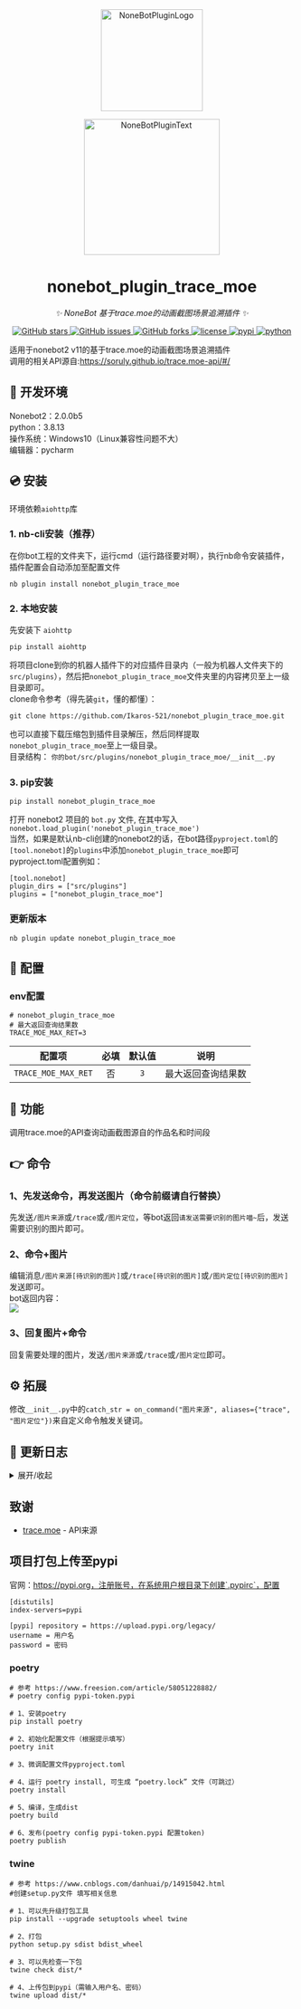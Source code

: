 <div align="center">
  <a href="https://v2.nonebot.dev/store"><img src="https://github.com/A-kirami/nonebot-plugin-template/blob/resources/nbp_logo.png" width="180" height="180" alt="NoneBotPluginLogo"></a>
  <br>
  <p><img src="https://github.com/A-kirami/nonebot-plugin-template/blob/resources/NoneBotPlugin.svg" width="240" alt="NoneBotPluginText"></p>
</div>

<div align="center">

# nonebot_plugin_trace_moe
  
_✨ NoneBot 基于trace.moe的动画截图场景追溯插件 ✨_
  
<a href="https://github.com/Ikaros-521/nonebot_plugin_trace_moe/stargazers">
    <img alt="GitHub stars" src="https://img.shields.io/github/stars/Ikaros-521/nonebot_plugin_trace_moe?color=%09%2300BFFF&style=flat-square">
</a>
<a href="https://github.com/Ikaros-521/nonebot_plugin_trace_moe/issues">
    <img alt="GitHub issues" src="https://img.shields.io/github/issues/Ikaros-521/nonebot_plugin_trace_moe?color=Emerald%20green&style=flat-square">
</a>
<a href="https://github.com/Ikaros-521/nonebot_plugin_trace_moe/network">
    <img alt="GitHub forks" src="https://img.shields.io/github/forks/Ikaros-521/nonebot_plugin_trace_moe?color=%2300BFFF&style=flat-square">
</a>
<a href="./LICENSE">
    <img src="https://img.shields.io/github/license/Ikaros-521/nonebot_plugin_trace_moe.svg" alt="license">
</a>
<a href="https://pypi.python.org/pypi/nonebot_plugin_trace_moe">
    <img src="https://img.shields.io/pypi/v/nonebot_plugin_trace_moe.svg" alt="pypi">
</a>
<a href="https://www.python.org">
    <img src="https://img.shields.io/badge/python-3.8+-blue.svg" alt="python">
</a>

</div>

适用于nonebot2 v11的基于trace.moe的动画截图场景追溯插件  
调用的相关API源自:https://soruly.github.io/trace.moe-api/#/  

## 🔧 开发环境
Nonebot2：2.0.0b5  
python：3.8.13  
操作系统：Windows10（Linux兼容性问题不大）  
编辑器：pycharm  

## 💿 安装
环境依赖`aiohttp`库   

### 1. nb-cli安装（推荐）
在你bot工程的文件夹下，运行cmd（运行路径要对啊），执行nb命令安装插件，插件配置会自动添加至配置文件  
```
nb plugin install nonebot_plugin_trace_moe
```

### 2. 本地安装
先安装下 `aiohttp`  
```
pip install aiohttp
```
将项目clone到你的机器人插件下的对应插件目录内（一般为机器人文件夹下的`src/plugins`），然后把`nonebot_plugin_trace_moe`文件夹里的内容拷贝至上一级目录即可。  
clone命令参考（得先装`git`，懂的都懂）：
```
git clone https://github.com/Ikaros-521/nonebot_plugin_trace_moe.git
``` 
也可以直接下载压缩包到插件目录解压，然后同样提取`nonebot_plugin_trace_moe`至上一级目录。  
目录结构： ```你的bot/src/plugins/nonebot_plugin_trace_moe/__init__.py```  


### 3. pip安装
```
pip install nonebot_plugin_trace_moe
```  
打开 nonebot2 项目的 ```bot.py``` 文件, 在其中写入  
```nonebot.load_plugin('nonebot_plugin_trace_moe')```  
当然，如果是默认nb-cli创建的nonebot2的话，在bot路径```pyproject.toml```的```[tool.nonebot]```的```plugins```中添加```nonebot_plugin_trace_moe```即可  
pyproject.toml配置例如：  
``` 
[tool.nonebot]
plugin_dirs = ["src/plugins"]
plugins = ["nonebot_plugin_trace_moe"]
``` 

### 更新版本
```
nb plugin update nonebot_plugin_trace_moe
```

## 🔧 配置  

### env配置
```
# nonebot_plugin_trace_moe
# 最大返回查询结果数
TRACE_MOE_MAX_RET=3
```
|       配置项        | 必填 | 默认值  |                      说明                      |
|:----------------:|:----:|:----:|:----------------------------:|
| `TRACE_MOE_MAX_RET` | 否 | `3` | 最大返回查询结果数 |


## 🎉 功能
调用trace.moe的API查询动画截图源自的作品名和时间段  

## 👉 命令

### 1、先发送命令，再发送图片（命令前缀请自行替换）
先发送`/图片来源`或`/trace`或`/图片定位`，等bot返回`请发送需要识别的图片喵~`后，发送需要识别的图片即可。  

### 2、命令+图片
编辑消息`/图片来源[待识别的图片]`或`/trace[待识别的图片]`或`/图片定位[待识别的图片]`发送即可。  
bot返回内容：  
![](docs/result.png)  

### 3、回复图片+命令
回复需要处理的图片，发送`/图片来源`或`/trace`或`/图片定位`即可。  

## ⚙ 拓展
修改`__init__.py`中的`catch_str = on_command("图片来源", aliases={"trace", "图片定位"})`来自定义命令触发关键词。  

## 📝 更新日志

<details>
<summary>展开/收起</summary>

### 0.0.1

- 插件初次发布

### 0.0.2

- 向上兼容rc2  

### 0.0.3

- 可以通过回复图片触发  

### 0.0.4

- 插件补充元信息  

</details>

## 致谢

- [trace.moe](https://trace.moe) - API来源  

## 项目打包上传至pypi

官网：https://pypi.org，注册账号，在系统用户根目录下创建`.pypirc`，配置  
``` 
[distutils] 
index-servers=pypi 
 
[pypi] repository = https://upload.pypi.org/legacy/ 
username = 用户名 
password = 密码
```

### poetry

```
# 参考 https://www.freesion.com/article/58051228882/
# poetry config pypi-token.pypi

# 1、安装poetry
pip install poetry

# 2、初始化配置文件（根据提示填写）
poetry init

# 3、微调配置文件pyproject.toml

# 4、运行 poetry install, 可生成 “poetry.lock” 文件（可跳过）
poetry install

# 5、编译，生成dist
poetry build

# 6、发布(poetry config pypi-token.pypi 配置token)
poetry publish

```

### twine

```
# 参考 https://www.cnblogs.com/danhuai/p/14915042.html
#创建setup.py文件 填写相关信息

# 1、可以先升级打包工具
pip install --upgrade setuptools wheel twine

# 2、打包
python setup.py sdist bdist_wheel

# 3、可以先检查一下包
twine check dist/*

# 4、上传包到pypi（需输入用户名、密码）
twine upload dist/*
```